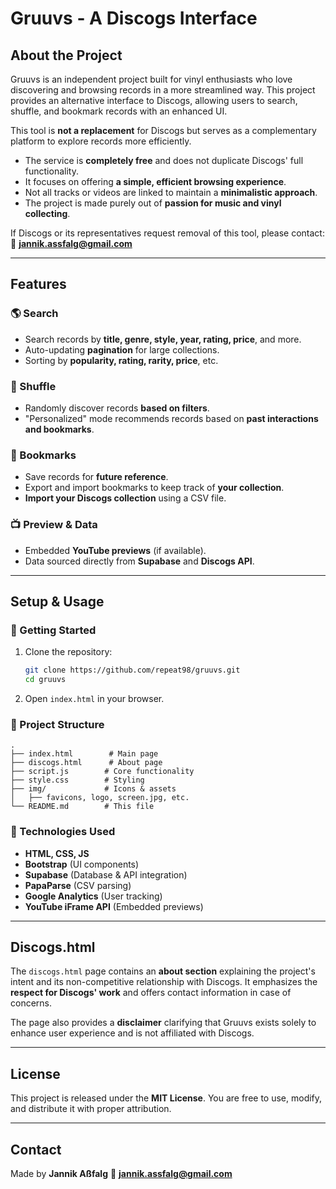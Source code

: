 # Gruuvs - A Discogs Interface

## About the Project
Gruuvs is an independent project built for vinyl enthusiasts who love discovering and browsing records in a more streamlined way. This project provides an alternative interface to Discogs, allowing users to search, shuffle, and bookmark records with an enhanced UI.

This tool is **not a replacement** for Discogs but serves as a complementary platform to explore records more efficiently.

- The service is **completely free** and does not duplicate Discogs' full functionality.
- It focuses on offering **a simple, efficient browsing experience**.
- Not all tracks or videos are linked to maintain a **minimalistic approach**.
- The project is made purely out of **passion for music and vinyl collecting**.

If Discogs or its representatives request removal of this tool, please contact:
📩 **[jannik.assfalg@gmail.com](mailto:jannik.assfalg@gmail.com)**

---

## Features
### 🌎 Search
- Search records by **title, genre, style, year, rating, price**, and more.
- Auto-updating **pagination** for large collections.
- Sorting by **popularity, rating, rarity, price**, etc.

### 🔀 Shuffle
- Randomly discover records **based on filters**.
- "Personalized" mode recommends records based on **past interactions and bookmarks**.

### 🔖 Bookmarks
- Save records for **future reference**.
- Export and import bookmarks to keep track of **your collection**.
- **Import your Discogs collection** using a CSV file.

### 📺 Preview & Data
- Embedded **YouTube previews** (if available).
- Data sourced directly from **Supabase** and **Discogs API**.

---

## Setup & Usage
### 🚀 Getting Started
1. Clone the repository:
   ```sh
   git clone https://github.com/repeat98/gruuvs.git
   cd gruuvs
   ```
2. Open `index.html` in your browser.

### 📁 Project Structure
```
.
├── index.html        # Main page
├── discogs.html      # About page
├── script.js        # Core functionality
├── style.css        # Styling
├── img/             # Icons & assets
│   ├── favicons, logo, screen.jpg, etc.
└── README.md        # This file
```

### 📡 Technologies Used
- **HTML, CSS, JS**
- **Bootstrap** (UI components)
- **Supabase** (Database & API integration)
- **PapaParse** (CSV parsing)
- **Google Analytics** (User tracking)
- **YouTube iFrame API** (Embedded previews)

---

## Discogs.html
The `discogs.html` page contains an **about section** explaining the project's intent and its non-competitive relationship with Discogs. It emphasizes the **respect for Discogs' work** and offers contact information in case of concerns.

The page also provides a **disclaimer** clarifying that Gruuvs exists solely to enhance user experience and is not affiliated with Discogs.

---

## License
This project is released under the **MIT License**. You are free to use, modify, and distribute it with proper attribution.

---

## Contact
Made by **Jannik Aßfalg**
📩 **[jannik.assfalg@gmail.com](mailto:jannik.assfalg@gmail.com)**

